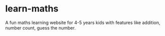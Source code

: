 # learn-maths
A fun maths learning website for 4-5 years kids with features like addition, number count, guess the number.
